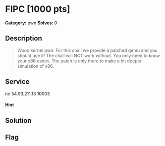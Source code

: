 # FIPC [1000 pts]

**Category:** pwn
**Solves:** 0

## Description
>Wooo kernel pwn. For this chall we provide a patched qemu and you should use it! The chall will NOT work without. You only need to know your x86 osdev. The patch is only there to make a bit deeper simulation of x86.

## Service
nc 54.93.211.13 10003

#### Hint 

## Solution

## Flag

